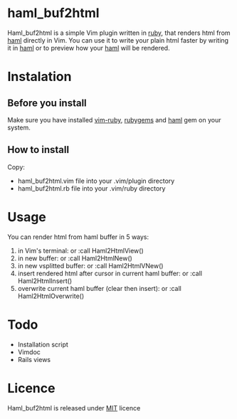 haml_buf2html
=============
Haml\_buf2html is a simple Vim plugin written in [ruby], that renders html from [haml] directly in Vim.
You can use it to write your plain html faster by writing it in [haml] or to preview how your [haml] will be rendered.

Instalation
===========

Before you install
------------------
Make sure you have installed [vim-ruby], [rubygems] and [haml] gem on your system. 

How to install
--------------
Copy:

* haml\_buf2html.vim file into your .vim/plugin directory
* haml\_buf2html.rb file into your .vim/ruby directory


Usage
=====
You can render html from haml buffer in 5 ways:

1. in Vim's terminal: 
        <c-h><c-p> or :call Haml2HtmlView()
2. in new buffer: 
        <c-h><c-n> or :call Haml2HtmlNew()
3. in new vsplitted buffer: 
        <c-h><c-v> or :call Haml2HtmlVNew()
4. insert rendered html after cursor in current haml buffer: 
        <c-h><c-i> or :call Haml2HtmlInsert()
5. overwrite current haml buffer (clear then insert):
        <c-h><c-o> or :call Haml2HtmlOverwrite()


Todo
====
* Installation script
* Vimdoc
* Rails views

Licence
=======
Haml\_buf2html is released under [MIT] licence

[ruby]:http://www.ruby-lang.org
[haml]:http://haml-lang.com/
[vim-ruby]:http://vim-ruby.rubyforge.org/
[rubygems]:http://rubygems.org/
[MIT]:www.opensource.org/licenses/mit-license.php
